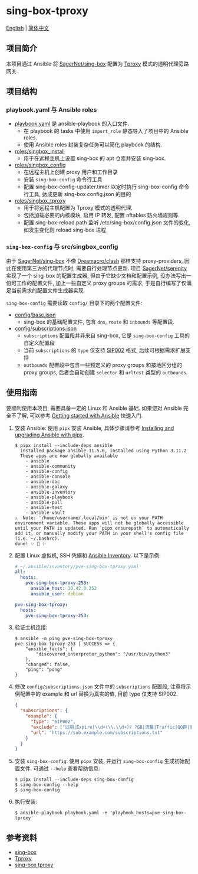 # sing-box-tproxy

[English](https://github.com/ak1ra-lab/sing-box-tproxy/blob/master/README.md) | [简体中文](https://github.com/ak1ra-lab/sing-box-tproxy/blob/master/README.zh-CN.md)

## 项目简介

本项目通过 Ansible 将 [SagerNet/sing-box](https://github.com/SagerNet/sing-box) 配置为 [Tproxy](https://sing-box.sagernet.org/configuration/inbound/tproxy/) 模式的透明代理旁路网关.

## 项目结构

### playbook.yaml 与 Ansible roles

- [playbook.yaml](https://github.com/ak1ra-lab/sing-box-tproxy/blob/master/playbook.yaml) 是 ansible-playbook 的入口文件.
  - 在 playbook 的 tasks 中使用 `import_role` 静态导入了项目中的 Ansible roles.
  - 使用 Ansible roles 封装复杂任务可以简化 playbook 的结构.
- [roles/singbox_install](https://github.com/ak1ra-lab/sing-box-tproxy/blob/master/roles/singbox_install/)
  - 用于在远程主机上设置 sing-box 的 apt 仓库并安装 sing-box.
- [roles/singbox_config](https://github.com/ak1ra-lab/sing-box-tproxy/blob/master/roles/singbox_config/)
  - 在远程主机上创建 proxy 用户和工作目录
  - 安装 `sing-box-config` 命令行工具
  - 配置 sing-box-config-updater.timer 以定时执行 sing-box-config 命令行工具, 达成更新 sing-box config.json 的目的
- [roles/singbox_tproxy](https://github.com/ak1ra-lab/sing-box-tproxy/blob/master/roles/singbox_tproxy/)
  - 用于将远程主机配置为 Tproxy 模式的透明代理.
  - 包括加载必要的内核模块, 启用 IP 转发, 配置 nftables 防火墙规则等.
  - 配置 sing-box-reload.path 监听 /etc/sing-box/config.json 文件的变化, 如发生变化则 reload sing-box 进程

### `sing-box-config` 与 src/singbox_config

由于 [SagerNet/sing-box](https://github.com/SagerNet/sing-box) 不像 [Dreamacro/clash](https://github.com/Dreamacro/clash) 那样支持 proxy-providers, 因此在使用第三方的代理节点时, 需要自行处理节点更新. 项目 [SagerNet/serenity](https://github.com/SagerNet/serenity) 实现了一个 sing-box 的配置生成器, 但由于它缺少文档和配置示例, 没办法写出一份可工作的配置文件, 加上一些自定义 proxy groups 的需求, 于是自行编写了仅满足当前需求的配置文件生成器实现.

`sing-box-config` 需要读取 `config/` 目录下的两个配置文件:

- [config/base.json](https://github.com/ak1ra-lab/sing-box-tproxy/blob/master/config/base.json)
  - sing-box 的基础配置文件, 包含 `dns`, `route` 和 `inbounds` 等配置段.
- [config/subscriptions.json](https://github.com/ak1ra-lab/sing-box-tproxy/blob/master/config/subscriptions.json)
  - `subscriptions` 配置段并非来自 sing-box, 它是 `sing-box-config` 工具的自定义配置段
  - 当前 `subscriptions` 的 `type` 仅支持 [SIP002](https://github.com/shadowsocks/shadowsocks-org/wiki/SIP002-URI-Scheme) 格式, 后续可根据需求扩展支持
  - `outbounds` 配置段中包含一些预定义的 proxy groups 和按地区分组的 proxy groups, 后者会自动创建 `selector` 和 `urltest` 类型的 `outbounds`.

## 使用指南

要顺利使用本项目, 需要具备一定的 Linux 和 Ansible 基础. 如果您对 Ansible 完全不了解, 可以参考 [Getting started with Ansible](https://docs.ansible.com/ansible/latest/getting_started/index.html) 快速入门.

1. 安装 Ansible:
   使用 `pipx` 安装 Ansible, 具体步骤请参考 [Installing and upgrading Ansible with pipx](https://docs.ansible.com/ansible/latest/installation_guide/intro_installation.html#installing-and-upgrading-ansible-with-pipx).

   ```ShellSession
   $ pipx install --include-deps ansible
     installed package ansible 11.5.0, installed using Python 3.11.2
     These apps are now globally available
       - ansible
       - ansible-community
       - ansible-config
       - ansible-console
       - ansible-doc
       - ansible-galaxy
       - ansible-inventory
       - ansible-playbook
       - ansible-pull
       - ansible-test
       - ansible-vault
   ⚠️  Note: '/home/username/.local/bin' is not on your PATH environment variable. These apps will not be globally accessible until your PATH is updated. Run `pipx ensurepath` to automatically add it, or manually modify your PATH in your shell's config file (i.e. ~/.bashrc).
   done! ✨ 🌟 ✨
   ```

2. 配置 Linux 虚拟机, SSH 凭据和 [Ansible Inventory](https://docs.ansible.com/ansible/latest/inventory_guide/intro_inventory.html). 以下是示例:

   ```yaml
   # ~/.ansible/inventory/pve-sing-box-tproxy.yaml
   all:
     hosts:
       pve-sing-box-tproxy-253:
         ansible_host: 10.42.0.253
         ansible_user: debian

   pve-sing-box-tproxy:
     hosts:
       pve-sing-box-tproxy-253:
   ```

3. 验证主机连接:

   ```ShellSession
   $ ansible -m ping pve-sing-box-tproxy
   pve-sing-box-tproxy-253 | SUCCESS => {
       "ansible_facts": {
           "discovered_interpreter_python": "/usr/bin/python3"
       },
       "changed": false,
       "ping": "pong"
   }
   ```

4. 修改 `config/subscriptions.json` 文件中的 `subscriptions` 配置段, 注意将示例配置中的 example 和 url 替换为真实的值, 目前 type 仅支持 SIP002.

   ```json
   {
     "subscriptions": {
       "example": {
         "type": "SIP002",
         "exclude": ["过期|Expire|\\d+(\\.\\d+)? ?GB|流量|Traffic|QQ群|官网|Premium"],
         "url": "https://sub.example.com/subscriptions.txt"
       }
     }
   }
   ```

5. 安装 `sing-box-config`:
   使用 `pipx` 安装, 并运行 `sing-box-config` 生成初始配置文件. 可通过 `--help` 查看帮助信息:

   ```ShellSession
   $ pipx install --include-deps sing-box-config
   $ sing-box-config --help
   $ sing-box-config
   ```

6. 执行安装:

   ```ShellSession
   $ ansible-playbook playbook.yaml -e 'playbook_hosts=pve-sing-box-tproxy'
   ```

## 参考资料

- [sing-box](https://github.com/SagerNet/sing-box)
- [Tproxy](https://sing-box.sagernet.org/configuration/inbound/tproxy/)
- [sing-box tproxy](https://lhy.life/20231012-sing-box-tproxy/)

